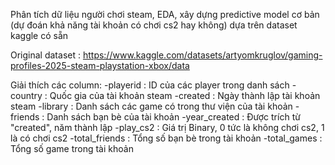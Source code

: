 Phân tích dữ liệu người chơi steam, EDA, xây dựng predictive model cơ bản (dự đoán khả năng tài khoản có chơi cs2 hay không) dựa trên dataset kaggle có sẵn

Original dataset : https://www.kaggle.com/datasets/artyomkruglov/gaming-profiles-2025-steam-playstation-xbox/data

Giải thích các column:
-playerid : ID của các player trong danh sách
-country : Quốc gia của tài khoản steam
-created : Ngày thành lập tài khoản steam
-library	: Danh sách các game có trong thư viện của tài khoản
-friends : Danh sách bạn bè của tài khoản
-year_created : Được trích từ "created", năm thành lập
-play_cs2 : Giá trị Binary, 0 tức là không chơi cs2, 1 là có chơi cs2
-total_friends : Tổng số bạn bè trong tài khoản
-total_games : Tổng số game trong tài khoản
